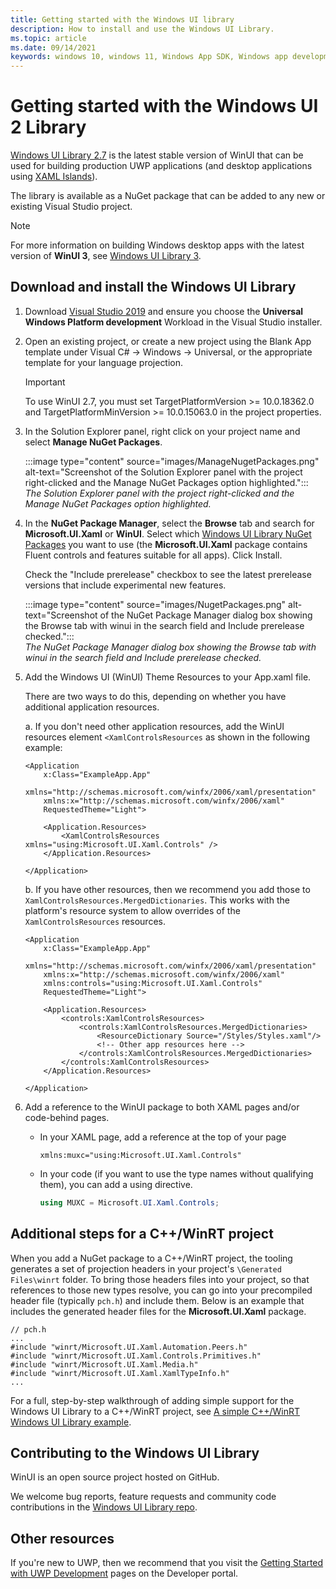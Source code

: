 ```yaml
---
title: Getting started with the Windows UI library
description: How to install and use the Windows UI Library. 
ms.topic: article
ms.date: 09/14/2021
keywords: windows 10, windows 11, Windows App SDK, Windows app development platform, desktop development, win32, WinRT, uwp, toolkit sdk, winui, Windows UI Library
---
```


# Getting started with the Windows UI 2 Library

[Windows UI Library 2.7](release-notes/winui-2.7.md) is the latest stable version of WinUI that can be used for building production UWP applications (and desktop applications using [XAML Islands](../../desktop/modernize/xaml-islands.md)).

The library is available as a NuGet package that can be added to any new or existing Visual Studio project.

> [!NOTE]
> For more information on building Windows desktop apps with the latest version of **WinUI 3**, see [Windows UI Library 3](/windows/apps/winui/).

## Download and install the Windows UI Library

1. Download [Visual Studio 2019](https://developer.microsoft.com/windows/downloads) and ensure you choose the **Universal Windows Platform development** Workload in the Visual Studio installer.

2. Open an existing project, or create a new project using the Blank App template under Visual C# -> Windows -> Universal, or the appropriate template for your language projection.  

    > [!IMPORTANT]
    > To use WinUI 2.7, you must set TargetPlatformVersion >= 10.0.18362.0 and TargetPlatformMinVersion >= 10.0.15063.0 in the project properties.

3. In the Solution Explorer panel, right click on your project name and select **Manage NuGet Packages**. 

    :::image type="content" source="images/ManageNugetPackages.png" alt-text="Screenshot of the Solution Explorer panel with the project right-clicked and the Manage NuGet Packages option highlighted.":::<br/>*The Solution Explorer panel with the project right-clicked and the Manage NuGet Packages option highlighted.*

4. In the **NuGet Package Manager**, select the **Browse** tab and search for **Microsoft.UI.Xaml** or **WinUI**. Select which [Windows UI Library NuGet Packages](nuget-packages.md) you want to use (the **Microsoft.UI.Xaml** package contains Fluent controls and features suitable for all apps). Click Install. 

    Check the "Include prerelease" checkbox to see the latest prerelease versions that include experimental new features.

    :::image type="content" source="images/NugetPackages.png" alt-text="Screenshot of the NuGet Package Manager dialog box showing the Browse tab with winui in the search field and Include prerelease checked.":::<br/>*The NuGet Package Manager dialog box showing the Browse tab with winui in the search field and Include prerelease checked.*

5. Add the Windows UI (WinUI) Theme Resources to your App.xaml file.

    There are two ways to do this, depending on whether you have additional application resources.

    a. If you don't need other application resources, add the WinUI resources element `<XamlControlsResources` as shown in the following example:

    ``` XAML
    <Application
        x:Class="ExampleApp.App"
        xmlns="http://schemas.microsoft.com/winfx/2006/xaml/presentation"
        xmlns:x="http://schemas.microsoft.com/winfx/2006/xaml"
        RequestedTheme="Light">

        <Application.Resources>
            <XamlControlsResources xmlns="using:Microsoft.UI.Xaml.Controls" />
        </Application.Resources>

    </Application>
    ```

    b. If you have other resources, then we recommend you add those to `XamlControlsResources.MergedDictionaries`. This works with the platform's resource system to allow overrides of the `XamlControlsResources` resources.

    ``` XAML
    <Application
        x:Class="ExampleApp.App"
        xmlns="http://schemas.microsoft.com/winfx/2006/xaml/presentation"
        xmlns:x="http://schemas.microsoft.com/winfx/2006/xaml"
        xmlns:controls="using:Microsoft.UI.Xaml.Controls"
        RequestedTheme="Light">

        <Application.Resources>
            <controls:XamlControlsResources>
                <controls:XamlControlsResources.MergedDictionaries>
                    <ResourceDictionary Source="/Styles/Styles.xaml"/>
                    <!-- Other app resources here -->
                </controls:XamlControlsResources.MergedDictionaries>
            </controls:XamlControlsResources>
        </Application.Resources>

    </Application>
    ```

6. Add a reference to the WinUI package to both XAML pages and/or code-behind pages.

    * In your XAML page, add a reference at the top of your page

        ```xaml
        xmlns:muxc="using:Microsoft.UI.Xaml.Controls"
        ```

    * In your code (if you want to use the type names without qualifying them), you can add a using directive.

        ```csharp
        using MUXC = Microsoft.UI.Xaml.Controls;
        ```

## Additional steps for a C++/WinRT project

When you add a NuGet package to a C++/WinRT project, the tooling generates a set of projection headers in your project's `\Generated Files\winrt` folder. To bring those headers files into your project, so that references to those new types resolve, you can go into your precompiled header file (typically `pch.h`) and include them. Below is an example that includes the generated header files for the **Microsoft.UI.Xaml** package.

```cppwinrt
// pch.h
...
#include "winrt/Microsoft.UI.Xaml.Automation.Peers.h"
#include "winrt/Microsoft.UI.Xaml.Controls.Primitives.h"
#include "winrt/Microsoft.UI.Xaml.Media.h"
#include "winrt/Microsoft.UI.Xaml.XamlTypeInfo.h"
...
```

For a full, step-by-step walkthrough of adding simple support for the Windows UI Library to a C++/WinRT project, see [A simple C++/WinRT Windows UI Library example](/windows/uwp/cpp-and-winrt-apis/simple-winui-example).

## Contributing to the Windows UI Library

WinUI is an open source project hosted on GitHub.

We welcome bug reports, feature requests and community code contributions in the [Windows UI Library repo](https://aka.ms/winui).

## Other resources

If you're new to UWP, then we recommend that you visit the [Getting Started with UWP Development](https://developer.microsoft.com/windows/getstarted) pages on the Developer portal.
